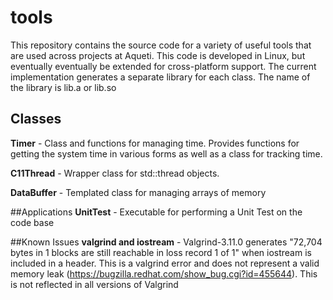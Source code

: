 # tools
This repository contains the source code for a variety of useful tools that are used across projects at Aqueti. This code is developed in Linux, but eventually eventually be extended for cross-platform support. The current implementation generates a separate library for each class. The name of the library is lib<ClassName>.a or lib<ClassName>.so

## Classes
**Timer** - Class and functions for managing time. Provides functions for getting the system time in various forms as well as a class for tracking time.

**C11Thread** - Wrapper class for std::thread objects. 

**DataBuffer** - Templated class for managing arrays of memory

##Applications
**UnitTest** - Executable for performing a Unit Test on the code base

##Known Issues
**valgrind and iostream** - Valgrind-3.11.0 generates "72,704 bytes in 1 blocks are still reachable in loss record 1 of 1" when iostream is included in a header. This is a valgrind error and does not represent a valid memory leak (https://bugzilla.redhat.com/show_bug.cgi?id=455644). This is not reflected in all versions of Valgrind

